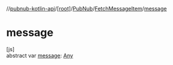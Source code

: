 //[pubnub-kotlin-api](../../../../index.md)/[[root]](../../index.md)/[PubNub](../index.md)/[FetchMessageItem](index.md)/[message](message.md)

# message

[js]\
abstract var [message](message.md): [Any](https://kotlinlang.org/api/latest/jvm/stdlib/kotlin-stdlib/kotlin/-any/index.html)
